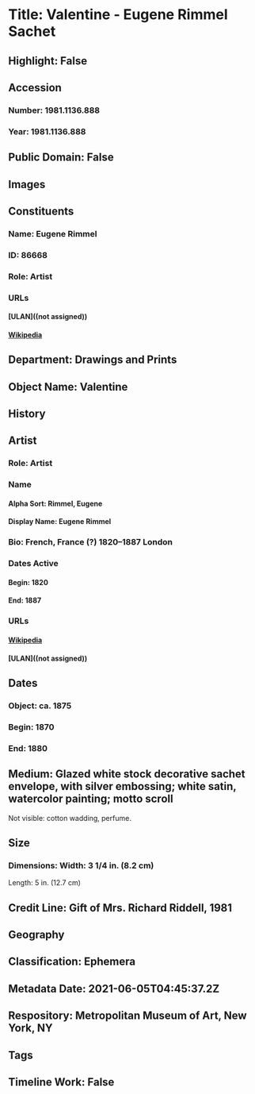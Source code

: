 # Title: Valentine - Eugene Rimmel Sachet
## Highlight: False
## Accession
### Number: 1981.1136.888
### Year: 1981.1136.888
## Public Domain: False
## Images
## Constituents
### Name: Eugene Rimmel
### ID: 86668
### Role: Artist
### URLs
#### [ULAN]((not assigned))
#### [Wikipedia](https://www.wikidata.org/wiki/Q3060153)
## Department: Drawings and Prints
## Object Name: Valentine
## History
## Artist
### Role: Artist
### Name
#### Alpha Sort: Rimmel, Eugene
#### Display Name: Eugene Rimmel
### Bio: French, France (?) 1820–1887 London
### Dates Active
#### Begin: 1820
#### End: 1887
### URLs
#### [Wikipedia](https://www.wikidata.org/wiki/Q3060153)
#### [ULAN]((not assigned))
## Dates
### Object: ca. 1875
### Begin: 1870
### End: 1880
## Medium: Glazed white stock decorative sachet envelope, with silver embossing; white satin, watercolor painting; motto scroll
Not visible: cotton wadding, perfume.
## Size
### Dimensions: Width: 3 1/4 in. (8.2 cm)
Length: 5 in. (12.7 cm)
## Credit Line: Gift of Mrs. Richard Riddell, 1981
## Geography
## Classification: Ephemera
## Metadata Date: 2021-06-05T04:45:37.2Z
## Respository: Metropolitan Museum of Art, New York, NY
## Tags
## Timeline Work: False